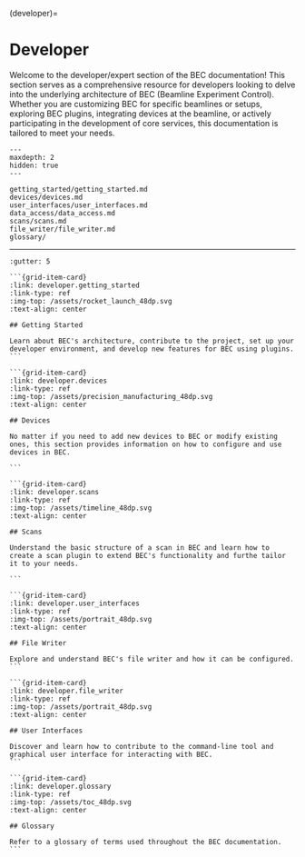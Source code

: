(developer)=
# Developer
Welcome to the developer/expert section of the BEC documentation! This section serves as a comprehensive resource for developers looking to delve into the underlying architecture of BEC (Beamline Experiment Control). Whether you are customizing BEC for specific beamlines or setups, exploring BEC plugins, integrating devices at the beamline, or actively participating in the development of core services, this documentation is tailored to meet your needs.

```{toctree}
---
maxdepth: 2
hidden: true
---

getting_started/getting_started.md
devices/devices.md
user_interfaces/user_interfaces.md
data_access/data_access.md
scans/scans.md
file_writer/file_writer.md
glossary/
```

***

````{grid} 2
:gutter: 5

```{grid-item-card}
:link: developer.getting_started
:link-type: ref
:img-top: /assets/rocket_launch_48dp.svg
:text-align: center

## Getting Started

Learn about BEC's architecture, contribute to the project, set up your developer environment, and develop new features for BEC using plugins.
```

```{grid-item-card}
:link: developer.devices
:link-type: ref
:img-top: /assets/precision_manufacturing_48dp.svg
:text-align: center

## Devices

No matter if you need to add new devices to BEC or modify existing ones, this section provides information on how to configure and use devices in BEC.

```

```{grid-item-card}
:link: developer.scans
:link-type: ref
:img-top: /assets/timeline_48dp.svg
:text-align: center

## Scans

Understand the basic structure of a scan in BEC and learn how to create a scan plugin to extend BEC's functionality and furthe tailor it to your needs.

```

```{grid-item-card}
:link: developer.user_interfaces
:link-type: ref
:img-top: /assets/portrait_48dp.svg
:text-align: center

## File Writer

Explore and understand BEC's file writer and how it can be configured.
```

```{grid-item-card}
:link: developer.file_writer
:link-type: ref
:img-top: /assets/portrait_48dp.svg
:text-align: center

## User Interfaces

Discover and learn how to contribute to the command-line tool and graphical user interface for interacting with BEC.
```

```{grid-item-card}
:link: developer.glossary
:link-type: ref
:img-top: /assets/toc_48dp.svg
:text-align: center

## Glossary

Refer to a glossary of terms used throughout the BEC documentation.
```
````